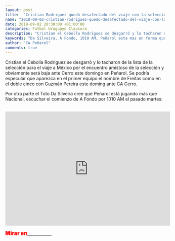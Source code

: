 ```yaml
---
layout: post
title:  "Cristian Rodriguez quedó desafectado del viaje con la selección y será baja contra Cerro"
name: "2018-09-02-cristian-rodriguez-quedo-desafectado-del-viaje-con-la-seleccion.markdown"
date: 2018-09-02 20:30:00 +01:00:00
categories: Futbol Uruguayo Clausura
description: "Cristian el Cebolla Rodriguez se desgarró y lo tacharon de la lista de la selección para el viaje a México por el encuentro amistoso y obviamente será baja ante Cerro este domingo en Peñarol."
keywords: "Da Silveira, A Fondo, 1010 AM, Peñarol esta mas en forma que Nacional, lesión de Cristian Rodriguez, Cebolla será baja contra Cerro"
author: "CA Peñarol"
comments: true
---
```


Cristian el Cebolla Rodriguez se desgarró y lo tacharon de la lista de la selección para el viaje a México por el encuentro amistoso de la selección y obviamente será baja ante Cerro este domingo en Peñarol. Se podría especular que aparezca en el primer equipo el nombre de Freitas como en el doble cinco con Guzmán Pereira este doming ante CA Cerro.

Por otra parte el Toto Da Silveira cree que Peñarol está jugando más que Nacional, escuchar el comienzo de A Fondo por 1010 AM el pasado martes:

<br>

<center><iframe width="521" height="360" src="https://www.youtube.com/embed/PHLCgGidRn8" frameborder="0" allow="autoplay; encrypted-media" allowfullscreen></iframe></center>

<span style="font-size:1.2em;font-weight:900;color:red;">Mirar en</span><a href="https://youtu.be/PHLCgGidRn8"><span style="font-size:1.2em;font-weight:900;color:#fff;"> YouTube</span></a>
